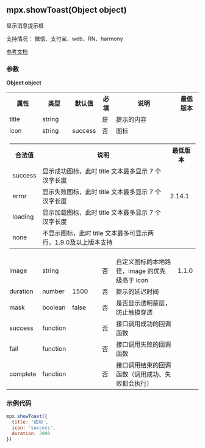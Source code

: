 ## mpx.showToast(Object object)

显示消息提示框

支持情况： 微信、支付宝、web、RN、harmony

[参考文档](https://developers.weixin.qq.com/miniprogram/dev/api/ui/interaction/wx.showToast.html)

### 参数
**Object object**

<table>
  <tr>
    <th>属性</th>
    <th>类型</th>
    <th>默认值</th>
    <th>必填</th>
    <th>说明</th>
    <th>最低版本</th>
  </tr>
  <tr>
    <td>title</td>
    <td>string</td>
    <td></td>
    <td>是</td>
    <td>提示的内容</td>
    <td></td>
  </tr>
  <tr>
      <td>icon</td>
      <td>string</td>
      <td>success</td>
      <td>否</td>
      <td>图标</td>
      <td></td>
    </tr>
    <tr>
      <td colspan="6">
        <table>
          <tr>
            <th>合法值</th>
            <th>说明</th>
            <th>最低版本</th>
          </tr>
          <tr>
            <td>success</td>
            <td>显示成功图标，此时 title 文本最多显示 7 个汉字长度</td>
            <td></td>
          </tr>
          <tr>
            <td>error</td>
            <td>显示失败图标，此时 title 文本最多显示 7 个汉字长度</td>
            <td>2.14.1</td>
          </tr>
          <tr>
            <td>loading</td>
            <td>显示加载图标，此时 title 文本最多显示 7 个汉字长度</td>
            <td></td>
          </tr>
          <tr>
            <td>none</td>
            <td>不显示图标，此时 title 文本最多可显示两行，1.9.0及以上版本支持</td>
            <td></td>
          </tr>
        </table>
      </td>
  </tr>
  <tr>
    <td>image</td>
    <td>string</td>
    <td></td>
    <td>否</td>
    <td>自定义图标的本地路径，image 的优先级高于 icon</td>
    <td>1.1.0</td>
  </tr>
  <tr>
    <td>duration</td>
    <td>number</td>
    <td>1500</td>
    <td>否</td>
    <td>提示的延迟时间</td>
    <td></td>
  </tr>
  <tr>
    <td>mask</td>
    <td>boolean</td>
    <td>false</td>
    <td>否</td>
    <td>是否显示透明蒙层，防止触摸穿透</td>
    <td></td>
  </tr>
  <tr>
    <td>success</td>
    <td>function</td>
    <td></td>
    <td>否</td>
    <td>接口调用成功的回调函数</td>
    <td></td>
  </tr>
  <tr>
    <td>fail</td>
    <td>function</td>
    <td></td>
    <td>否</td>
    <td>接口调用失败的回调函数</td>
    <td></td>
  </tr>
  <tr>
    <td>complete</td>
    <td>function</td>
    <td></td>
    <td>否</td>
    <td>接口调用结束的回调函数（调用成功、失败都会执行）</td>
    <td></td>
  </tr>
</table>


### 示例代码

```js
mpx.showToast({
  title: '成功',
  icon: 'success',
  duration: 2000
})
```
